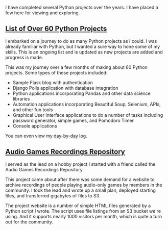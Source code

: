<!--
.. title: Python
.. slug: python
.. date: 2021-07-02 20:21:46 UTC-05:00
.. tags: Programming, Python, Data Science, Flask, Django, Coding, Accessibility, GUI, Beautiful Soup, Github, 100 Days of Coding, 100 Days of Python, Software Engineering, HTML, Pandas
.. category: Programming
.. link: 
.. description: Edgar's Python projects page
.. type: text
-->

I have completed several Python projects over the years. I have placed a few here for viewing and exploring.

## [List of Over 60 Python Projects](https://github.com/EdgarLozano185519/100-Days-of-Python)
I embarked on a journey to do as many Python projects as I could. I was already familiar with Python, but I wanted a sure way to hone some of my skills. This is an ongoing list and is updated as new projects are added and progress is made.

This was my journey over a few months of making about 60 Python projects. Some types of these projects included:

* Sample Flask blog with authentication
* Django Polls application with database integration
* Python applications incorporating Pandas and other data science libraries
* Automation applications incorporating Beautiful Soup, Selenium, APIs, and other fun tools
* Graphical User Interface applications to do a number of tasks including password generator, simple games, and Pomodoro Timer
* Console applications

You can even view my [day-by-day log](https://github.com/EdgarLozano185519/100-Days-of-Python/blob/master/r1-log.md).

## [Audio Games Recordings Repository](https://github.com/Amerikranian/agordium)
I served as the lead on a hobby project I started with a friend called the Audio Games Recordings Repository.

This project came about after there was some demand for a website to archive recordings of people playing audio-only games by members in the community. I took the lead and wrote up a small plan, deployed starting files, and transferred gigabytes of files to S3.

The project website is a number of simple HTML files generated by a Python script I wrote. The script uses file listings from an S3 bucket we're using. And it supports nearly 1000 visitors per month, which is quite a turn out for the community.

